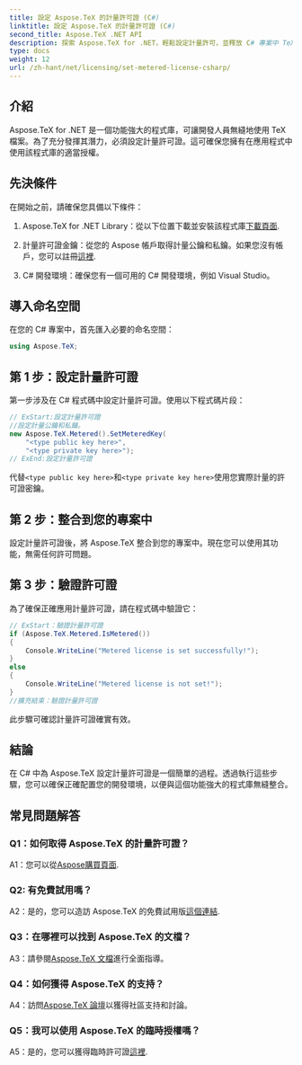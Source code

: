 ```yaml
---
title: 設定 Aspose.TeX 的計量許可證 (C#)
linktitle: 設定 Aspose.TeX 的計量許可證 (C#)
second_title: Aspose.TeX .NET API
description: 探索 Aspose.TeX for .NET，輕鬆設定計量許可，並釋放 C# 專案中 TeX 檔案操作的全部潛力。
type: docs
weight: 12
url: /zh-hant/net/licensing/set-metered-license-csharp/
---
```

## 介紹

Aspose.TeX for .NET 是一個功能強大的程式庫，可讓開發人員無縫地使用 TeX 檔案。為了充分發揮其潛力，必須設定計量許可證。這可確保您擁有在應用程式中使用該程式庫的適當授權。

## 先決條件

在開始之前，請確保您具備以下條件：

1.  Aspose.TeX for .NET Library：從以下位置下載並安裝該程式庫[下載頁面](https://releases.aspose.com/tex/net/).

2. 計量許可證金鑰：從您的 Aspose 帳戶取得計量公鑰和私鑰。如果您沒有帳戶，您可以註冊[這裡](https://purchase.aspose.com/buy).

3. C# 開發環境：確保您有一個可用的 C# 開發環境，例如 Visual Studio。

## 導入命名空間

在您的 C# 專案中，首先匯入必要的命名空間：

```csharp
using Aspose.TeX;
```

## 第 1 步：設定計量許可證

第一步涉及在 C# 程式碼中設定計量許可證。使用以下程式碼片段：

```csharp
// ExStart:設定計量許可證
//設定計量公鑰和私鑰。
new Aspose.TeX.Metered().SetMeteredKey(
    "<type public key here>",
    "<type private key here>");
// ExEnd:設定計量許可證
```

代替`<type public key here>`和`<type private key here>`使用您實際計量的許可證密鑰。

## 第 2 步：整合到您的專案中

設定計量許可證後，將 Aspose.TeX 整合到您的專案中。現在您可以使用其功能，無需任何許可問題。

## 第 3 步：驗證許可證

為了確保正確應用計量許可證，請在程式碼中驗證它：

```csharp
// ExStart：驗證計量許可證
if (Aspose.TeX.Metered.IsMetered())
{
    Console.WriteLine("Metered license is set successfully!");
}
else
{
    Console.WriteLine("Metered license is not set!");
}
//擴充結束：驗證計量許可證
```

此步驟可確認計量許可證確實有效。

## 結論

在 C# 中為 Aspose.TeX 設定計量許可證是一個簡單的過程。透過執行這些步驟，您可以確保正確配置您的開發環境，以便與這個功能強大的程式庫無縫整合。

## 常見問題解答

### Q1：如何取得 Aspose.TeX 的計量許可證？

 A1：您可以從[Aspose購買頁面](https://purchase.aspose.com/buy).

### Q2: 有免費試用嗎？

A2：是的，您可以造訪 Aspose.TeX 的免費試用版[這個連結](https://releases.aspose.com/).

### Q3：在哪裡可以找到 Aspose.TeX 的文檔？

 A3：請參閱[Aspose.TeX 文檔](https://reference.aspose.com/tex/net/)進行全面指導。

### Q4：如何獲得 Aspose.TeX 的支持？

 A4：訪問[Aspose.TeX 論壇](https://forum.aspose.com/c/tex/47)以獲得社區支持和討論。

### Q5：我可以使用 Aspose.TeX 的臨時授權嗎？

 A5：是的，您可以獲得臨時許可證[這裡](https://purchase.aspose.com/temporary-license/).